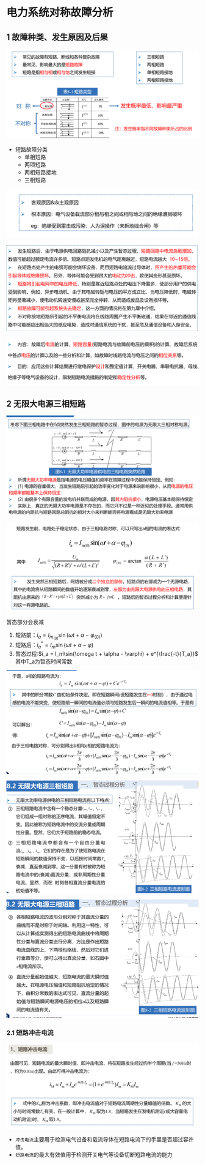 # 电力系统对称故障分析

## 1 故障种类、发生原因及后果

![短路故障的类型](image.png)

- 短路故障分类
  - 单相短路
  - 两项短路
  - 两相短路接地
  - 三相短路

![造成短路的原因](image-1.png)

![短路的后果及影响](image-2.png)

![短路分析的作用](image-3.png)

## 2 无限大电源三相短路

![alt text](image-4.png)

![A相电路电流](image-5.png)

暂态部分会衰减

1. 短路前：$i_a = I_{m_{(0)}}\sin (\omega t + \alpha - \varphi_{(0)})$
2. 短路后：$i_a^* = I_m\sin (\omega t + \alpha - \varphi)$
3. 暂态过程:$i_a = I_m\sin(\omega t + \alpha - \varphi) + e^{\frac{-t}{T_a}}$ 其中T_a为暂态时间常数


![alt text](image-6.png)

![alt text](image-7.png)

![alt text](image-8.png)

### 2.1 短路冲击电流

![短路冲击电流](image-9.png)

- `冲击电流`主要用于检测电气设备和载流导体在短路电流下的手里是否超过容许值。
- `短路电流`的最大有效值用于检测开关电气等设备切断短路电流的能力

